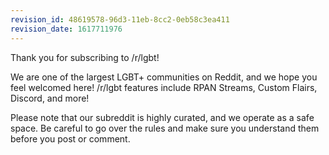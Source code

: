 ```yaml
---
revision_id: 48619578-96d3-11eb-8cc2-0eb58c3ea411
revision_date: 1617711976
---
```


Thank you for subscribing to /r/lgbt!

We are one of the largest LGBT+ communities on Reddit, and we hope you feel welcomed here! /r/lgbt features include RPAN Streams, Custom Flairs, Discord, and more!

Please note that our subreddit is highly curated, and we operate as a safe space. Be careful to go over the rules and make sure you understand them before you post or comment.